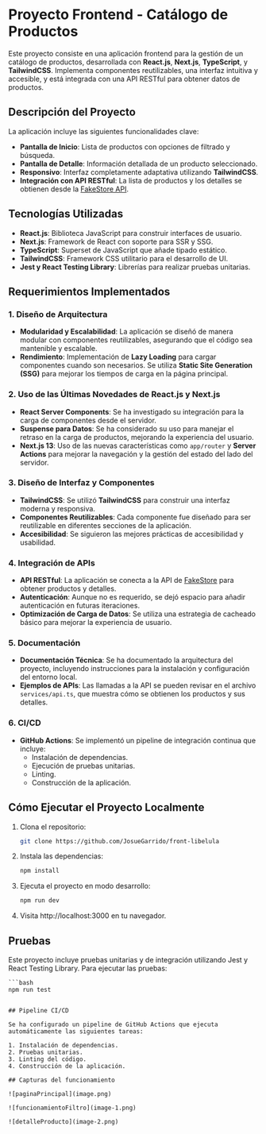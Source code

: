 # Proyecto Frontend - Catálogo de Productos

Este proyecto consiste en una aplicación frontend para la gestión de un catálogo de productos, desarrollada con **React.js**, **Next.js**, **TypeScript**, y **TailwindCSS**. Implementa componentes reutilizables, una interfaz intuitiva y accesible, y está integrada con una API RESTful para obtener datos de productos.

## Descripción del Proyecto

La aplicación incluye las siguientes funcionalidades clave:

- **Pantalla de Inicio**: Lista de productos con opciones de filtrado y búsqueda.
- **Pantalla de Detalle**: Información detallada de un producto seleccionado.
- **Responsivo**: Interfaz completamente adaptativa utilizando **TailwindCSS**.
- **Integración con API RESTful**: La lista de productos y los detalles se obtienen desde la [FakeStore API](https://fakestoreapi.com).

## Tecnologías Utilizadas

- **React.js**: Biblioteca JavaScript para construir interfaces de usuario.
- **Next.js**: Framework de React con soporte para SSR y SSG.
- **TypeScript**: Superset de JavaScript que añade tipado estático.
- **TailwindCSS**: Framework CSS utilitario para el desarrollo de UI.
- **Jest y React Testing Library**: Librerías para realizar pruebas unitarias.

## Requerimientos Implementados

### 1. Diseño de Arquitectura

- **Modularidad y Escalabilidad**: La aplicación se diseñó de manera modular con componentes reutilizables, asegurando que el código sea mantenible y escalable.
- **Rendimiento**: Implementación de **Lazy Loading** para cargar componentes cuando son necesarios. Se utiliza **Static Site Generation (SSG)** para mejorar los tiempos de carga en la página principal.

### 2. Uso de las Últimas Novedades de React.js y Next.js

- **React Server Components**: Se ha investigado su integración para la carga de componentes desde el servidor.
- **Suspense para Datos**: Se ha considerado su uso para manejar el retraso en la carga de productos, mejorando la experiencia del usuario.
- **Next.js 13**: Uso de las nuevas características como `app/router` y **Server Actions** para mejorar la navegación y la gestión del estado del lado del servidor.

### 3. Diseño de Interfaz y Componentes

- **TailwindCSS**: Se utilizó **TailwindCSS** para construir una interfaz moderna y responsiva.
- **Componentes Reutilizables**: Cada componente fue diseñado para ser reutilizable en diferentes secciones de la aplicación.
- **Accesibilidad**: Se siguieron las mejores prácticas de accesibilidad y usabilidad.

### 4. Integración de APIs

- **API RESTful**: La aplicación se conecta a la API de [FakeStore](https://fakestoreapi.com) para obtener productos y detalles. 
- **Autenticación**: Aunque no es requerido, se dejó espacio para añadir autenticación en futuras iteraciones.
- **Optimización de Carga de Datos**: Se utiliza una estrategia de cacheado básico para mejorar la experiencia de usuario.

### 5. Documentación

- **Documentación Técnica**: Se ha documentado la arquitectura del proyecto, incluyendo instrucciones para la instalación y configuración del entorno local.
- **Ejemplos de APIs**: Las llamadas a la API se pueden revisar en el archivo `services/api.ts`, que muestra cómo se obtienen los productos y sus detalles.

### 6. CI/CD

- **GitHub Actions**: Se implementó un pipeline de integración continua que incluye:
  - Instalación de dependencias.
  - Ejecución de pruebas unitarias.
  - Linting.
  - Construcción de la aplicación.

## Cómo Ejecutar el Proyecto Localmente

1. Clona el repositorio:
   ```bash
   git clone https://github.com/JosueGarrido/front-libelula
   ```

2. Instala las dependencias:
    ```bash
   npm install
   ```

3. Ejecuta el proyecto en modo desarrollo:
    ```bash
   npm run dev
   ```

4. Visita http://localhost:3000 en tu navegador.

## Pruebas

Este proyecto incluye pruebas unitarias y de integración utilizando Jest y React Testing Library. Para ejecutar las pruebas:

    ```bash
    npm run test
   ```

## Pipeline CI/CD

Se ha configurado un pipeline de GitHub Actions que ejecuta automáticamente las siguientes tareas:

1. Instalación de dependencias.
2. Pruebas unitarias.
3. Linting del código.
4. Construcción de la aplicación.

## Capturas del funcionamiento

![paginaPrincipal](image.png)

![funcionamientoFiltro](image-1.png)

![detalleProducto](image-2.png)